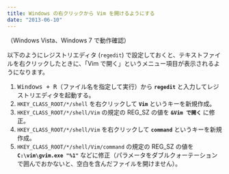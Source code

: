 ```yaml
---
title: Windows の右クリックから Vim を開けるようにする
date: "2013-06-10"
---
```


（Windows Vista、Windows 7 で動作確認）

以下のようにレジストリエディタ (`regedit`) で設定しておくと、テキストファイルを右クリックしたときに、「Vim で開く」というメニュー項目が表示されるようになります。

1. <kbd>Windows + R</kbd>（ファイル名を指定して実行）から **`regedit`** と入力してレジストリエディタを起動する。
2. `HKEY_CLASS_ROOT/*/shell` を右クリックして **`Vim`** というキーを新規作成。
3. `HKEY_CLASS_ROOT/*/shell/Vim` の規定の REG_SZ の値を **`&Vim で開く`** に修正。
4. `HKEY_CLASS_ROOT/*/shell/Vim` を右クリックして **`command`** というキーを新規作成。
5. `HKEY_CLASS_ROOT/*/shell/Vim/command` の規定の REG_SZ の値を **`C:\vim\gvim.exe "%1"`** などに修正（パラメータをダブルクォーテーションで囲んでおかないと、空白を含んだファイルを開けません）。

